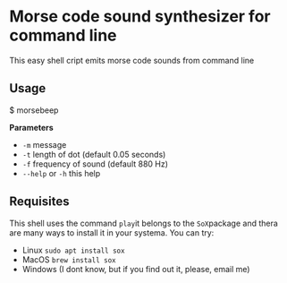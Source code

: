 # Morse code sound synthesizer for command line

This easy shell cript emits morse code sounds from command line

## Usage

$ morsebeep <parameters>

**Parameters**

- `-m` message
- `-t` length of dot (default 0.05 seconds)
- `-f` frequency of sound (default 880 Hz)
- `--help` or `-h` this help

## Requisites

This shell uses the command `play`it belongs to the `SoX`package and thera are many ways to install
it in your systema. You can try:

- Linux `sudo apt install sox`
- MacOS `brew install sox`
- Windows (I dont know, but if you find out it, please, email me)
